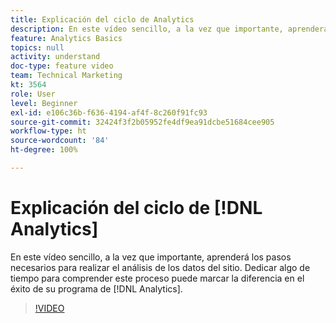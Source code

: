 ```yaml
---
title: Explicación del ciclo de Analytics
description: En este vídeo sencillo, a la vez que importante, aprenderá los pasos necesarios para realizar el análisis de los datos del sitio. Dedicar algo de tiempo para comprender este proceso puede marcar la diferencia en el éxito de su programa de Analytics.
feature: Analytics Basics
topics: null
activity: understand
doc-type: feature video
team: Technical Marketing
kt: 3564
role: User
level: Beginner
exl-id: e106c36b-f636-4194-af4f-8c260f91fc93
source-git-commit: 32424f3f2b05952fe4df9ea91dcbe51684cee905
workflow-type: ht
source-wordcount: '84'
ht-degree: 100%

---
```


# Explicación del ciclo de [!DNL Analytics]

En este vídeo sencillo, a la vez que importante, aprenderá los pasos necesarios para realizar el análisis de los datos del sitio. Dedicar algo de tiempo para comprender este proceso puede marcar la diferencia en el éxito de su programa de [!DNL Analytics].

>[!VIDEO](https://video.tv.adobe.com/v/28950/?quality=12)
